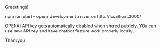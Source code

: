 Greeetings!

npm run start - opens development server on http://localhost:3000/

OPENAI API key gets automatically disabled when shared publicly.
YOu can use new API key and have chatbot feature work properly locally.

Thankyou